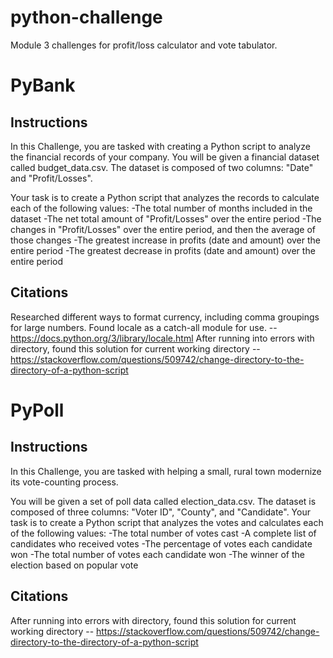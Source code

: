 # python-challenge
Module 3 challenges for profit/loss calculator and vote tabulator.

# PyBank
## Instructions
In this Challenge, you are tasked with creating a Python script to analyze the financial records of your company. You will be given a financial dataset called budget_data.csv. The dataset is composed of two columns: "Date" and "Profit/Losses".

Your task is to create a Python script that analyzes the records to calculate each of the following values:
-The total number of months included in the dataset
-The net total amount of "Profit/Losses" over the entire period
-The changes in "Profit/Losses" over the entire period, and then the average of those changes
-The greatest increase in profits (date and amount) over the entire period
-The greatest decrease in profits (date and amount) over the entire period

## Citations
Researched different ways to format currency, including comma groupings for large numbers. Found locale as a catch-all module for use. -- https://docs.python.org/3/library/locale.html
After running into errors with directory, found this solution for current working directory -- https://stackoverflow.com/questions/509742/change-directory-to-the-directory-of-a-python-script

# PyPoll
## Instructions
In this Challenge, you are tasked with helping a small, rural town modernize its vote-counting process.

You will be given a set of poll data called election_data.csv. The dataset is composed of three columns: "Voter ID", "County", and "Candidate". Your task is to create a Python script that analyzes the votes and calculates each of the following values:
-The total number of votes cast
-A complete list of candidates who received votes
-The percentage of votes each candidate won
-The total number of votes each candidate won
-The winner of the election based on popular vote

## Citations
After running into errors with directory, found this solution for current working directory -- https://stackoverflow.com/questions/509742/change-directory-to-the-directory-of-a-python-script